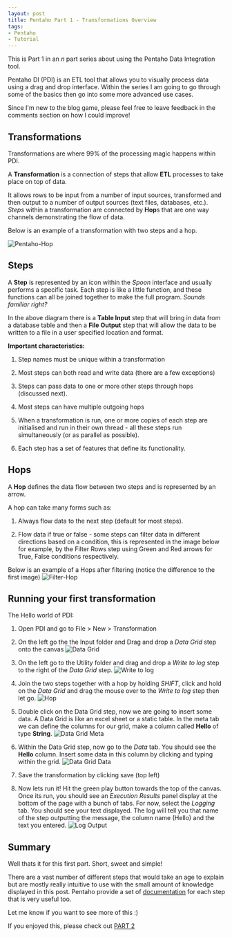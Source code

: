 ```yaml
---
layout: post
title: Pentaho Part 1 - Transformations Overview
tags:
- Pentaho
- Tutorial
---
```


This is Part 1 in an _n_ part series about using the Pentaho Data Integration tool.

Pentaho DI (PDI) is an ETL tool that allows you to visually process data using a drag and drop interface. Within the series I am going to go through some of the basics then go into some more advanced use cases.

Since I'm new to the blog game, please feel free to leave feedback in the comments section on how I could improve!


## Transformations

Transformations are where 99% of the processing magic happens within PDI. 

A **Transformation** is a connection of steps that allow **ETL** processes to take place on top of data.

It allows rows to be input from a number of input sources, transformed and then output to a number of output sources (text files, databases, etc.).
*Steps* within a transformation are connected by **Hop**s that are one way channels demonstrating the flow of data.

Below is an example of a transformation with two steps and a hop.

![Pentaho-Hop](https://anotherreeshu.files.wordpress.com/2014/12/capture11.png)

## Steps
A **Step** is represented by an icon within the *Spoon* interface and usually performs a specific task. Each step is like a little function, and these functions can all be joined together to make the full program. _Sounds familiar right?_

In the above diagram there is a **Table Input** step that will bring in data from a database table and then a **File Output** step that will allow the data to be written to a file in a user specified location and format.

**Important characteristics:**

1. Step names must be unique within a transformation

2. Most steps can both read and write data (there are a few exceptions)

3. Steps can pass data to one or more other steps through hops (discussed next).

4. Most steps can have multiple outgoing hops

5. When a transformation is run, one or more copies of each step are initialised and run in their own thread - all these steps run simultaneously (or as parallel as possible).

6. Each step has a set of features that define its functionality.

## Hops
A **Hop** defines the data flow between two steps and is represented by an arrow.

A hop can take many forms such as: 

1. Always flow data to the next step (default for most steps).

2. Flow data if true or false - some steps can filter data in different directions based on a condition, this is represented in the image below for example, by the Filter Rows step using Green and Red arrows for True, False conditions respectively.

Below is an example of a Hops after filtering (notice the difference to the first image)
![Filter-Hop](https://www.packtpub.com/sites/default/files/Article-Images/5245OS_06_02.png)

## Running your first transformation
The Hello world of PDI:

1. Open PDI and go to File > New > Transformation

2. On the left go the the Input folder and Drag and drop a _Data Grid_ step onto the canvas
![Data Grid](../images/Pentaho/add_data_grid_step.png)

3. On the left go to the Utility folder and drag and drop a _Write to log_ step to the right of the _Data Grid_ step.
![Write to log](../images/Pentaho/add_log_step.png)

4. Join the two steps together with a hop by holding _SHIFT_, click and hold on the _Data Grid_ and drag the mouse over to the _Write to log_ step then let go.
![Hop](../images/Pentaho/data_hop_to_log.png)

5. Double click on the Data Grid step, now we are going to insert some data. 
A Data Grid is like an excel sheet or a static table.
In the meta tab we can define the columns for our grid, make a column called **Hello** of type **String**.
![Data Grid Meta](../images/Pentaho/data_grid_meta_tab.png)

6. Within the Data Grid step, now go to the _Data_ tab. You should see the **Hello** column. Insert some data in this column by clicking and typing within the grid.
![Data Grid Data](../images/Pentaho/data_grid_data_tab.png)

7. Save the transformation by clicking save (top left)

8. Now lets run it! Hit the green play button towards the top of the canvas.
Once its run, you should see an _Execution Results_ panel display at the bottom of the page with a bunch of tabs. For now, select the _Logging_ tab. You should see your text displayed. The log will tell you that name of the step outputting the message, the column name (Hello) and the text you entered.
![Log Output](../images/Pentaho/log_output.png)

## Summary
Well thats it for this first part. Short, sweet and simple!

There are a vast number of different steps that would take an age to explain but are mostly really intuitive to use with the small amount of knowledge displayed in this post. Pentaho provide a set of [documentation](http://wiki.pentaho.com/display/EAI/Pentaho+Data+Integration+Steps) for each step that is very useful too.

Let me know if you want to see more of this :)

If you enjoyed this, please check out [PART 2](http://gavlaaaaaaaa.github.io/Pentaho-Jobs-Overview/)
